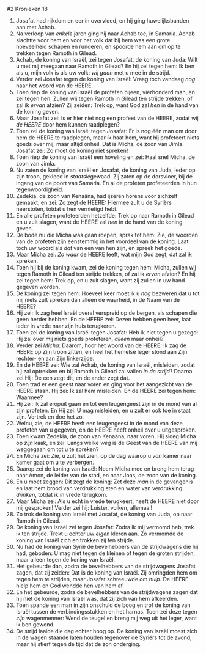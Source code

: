 #2 Kronieken 18
1. Josafat had rijkdom en eer in overvloed, en hij ging huwelijksbanden aan met Achab.
2. Na verloop van *enkele* jaren ging hij naar Achab toe, in Samaria. Achab slachtte voor hem en voor het volk dat bij hem was een grote hoeveelheid schapen en runderen, en spoorde hem aan om op te trekken tegen Ramoth in Gilead.
3. Achab, de koning van Israël, zei tegen Josafat, de koning van Juda: Wilt u met mij meegaan naar Ramoth in Gilead? En hij zei tegen hem: Ik ben als u, mijn volk is als uw volk: *wij gaan* met u mee in de strijd.
4. Verder zei Josafat tegen de koning van Israël: Vraag toch vandaag *nog* naar het woord van de HEERE.
5. Toen riep de koning van Israël de profeten bijeen, vierhonderd man, en zei tegen hen: Zullen wij tegen Ramoth in Gilead ten strijde trekken, of zal ik *ervan* afzien? Zij zeiden: Trek op, want God zal *hen* in de hand van de koning geven.
6. Maar Josafat zei: Is er hier niet nog een profeet van de HEERE, zodat wij *de HEERE* door hem kunnen raadplegen?
7. Toen zei de koning van Israël tegen Josafat: Er is nog één man om door hem de HEERE te raadplegen, maar ík haat hem, want hij profeteert niets goeds over mij, maar altijd onheil. Dat is Micha, de zoon van Jimla. Josafat zei: Zo moet de koning niet spreken!
8. Toen riep de koning van Israël een hoveling en zei: Haal snel Micha, de zoon van Jimla.
9. Nu zaten de koning van Israël en Josafat, de koning van Juda, ieder op zijn troon, gekleed in *staatsie*gewaad. Zij zaten op de dorsvloer, bij de ingang van de poort van Samaria. En al de profeten profeteerden in hun tegenwoordigheid.
10. Zedekia, de zoon van Kenaäna, had ijzeren horens voor zichzelf gemaakt, en zei: Zo zegt de HEERE: Hiermee zult u de Syriërs neerstoten, totdat u hen vernietigd hebt.
11. En alle profeten profeteerden hetzelfde: Trek op naar Ramoth in Gilead en u zult slagen, want de HEERE zal *hen* in de hand van de koning geven.
12. De bode nu die Micha was gaan roepen, sprak tot hem: Zie, de woorden van de profeten zijn eenstemmig in het voordeel van de koning. Laat toch uw woord als *dat* van een van hen zijn, en spreek het goede.
13. Maar Micha zei: *Zo waar* de HEERE leeft, wat mijn God zegt, dat zal ik spreken.
14. Toen hij bij de koning kwam, zei de koning tegen hem: Micha, zullen wij tegen Ramoth in Gilead ten strijde trekken, of zal ik *ervan* afzien? En hij zei tegen hem: Trek op, en u zult slagen, want zij zullen in uw hand gegeven worden.
15. De koning zei tegen hem: Hoeveel keer moet ik u *nog* bezweren dat u tot mij niets zult spreken dan alleen de waarheid, in de Naam van de HEERE?
16. Hij zei: Ik zag heel Israël overal verspreid op de bergen, als schapen die geen herder hebben. En de HEERE zei: Dezen hebben geen heer, laat ieder in vrede naar zijn huis terugkeren.
17. Toen zei de koning van Israël tegen Josafat: Heb ik niet tegen u gezegd: Hij zal over mij niets goeds profeteren, *alleen* maar onheil?
18. Verder zei *Micha*: Daarom, hoor het woord van de HEERE: Ik zag de HEERE op Zijn troon zitten, en heel het hemelse leger stond aan Zijn rechter- en aan Zijn linkerzijde.
19. En de HEERE zei: Wie zal Achab, de koning van Israël, misleiden, zodat hij zal optrekken en bij Ramoth in Gilead zal vallen *in de strijd*? Daarna zei Hij: De een zegt dit, en de ander zegt dat.
20. Toen trad er een geest naar voren en ging voor het aangezicht van de HEERE staan. Hij zei: Ík zal hem misleiden. En de HEERE zei tegen hem: Waarmee?
21. Hij zei: Ik zal eropuit gaan en tot een leugengeest zijn in de mond van al zijn profeten. En Hij zei: U mag misleiden, en u zult er ook toe in staat zijn. Vertrek en doe het zo.
22. Welnu, zie, de HEERE heeft een leugengeest in de mond van deze profeten van u gegeven, en de HEERE heeft onheil over u uitgesproken.
23. Toen kwam Zedekia, de zoon van Kenaäna, naar voren. Hij sloeg Micha op *zijn* kaak, en zei: Langs welke *weg* is de Geest van de HEERE van mij weggegaan om tot u te spreken?
24. En Micha zei: Zie, u zult het zien, op de dag waarop u *van* kamer naar kamer gaat om u te verbergen.
25. Daarop zei de koning van Israël: Neem Micha mee en breng hem terug naar Amon, de leider van de stad, en naar Joas, de zoon van de koning.
26. En u moet zeggen: Dit zegt de koning: Zet deze *man* in de gevangenis en laat hem brood van verdrukking eten en water van verdrukking *drinken*, totdat ik in vrede terugkom.
27. Maar Micha zei: Als u echt in vrede terugkeert, heeft de HEERE niet door mij gesproken! Verder zei hij: Luister, volken, allemaal!
28. Zo trok de koning van Israël met Josafat, de koning van Juda, op naar Ramoth in Gilead.
29. De koning van Israël zei tegen Josafat: Zodra ik mij vermomd heb, trek ik ten strijde. Trekt u echter uw *eigen* kleren aan. Zo vermomde de koning van Israël zich en trokken zij ten strijde.
30. Nu had de koning van Syrië de bevelhebbers van de strijdwagens die hij had, geboden: U mag niet tegen de kleinen of tegen de groten strijden, maar alleen tegen de koning van Israël.
31. Het gebeurde dan, zodra de bevelhebbers van de strijdwagens Josafat zagen, dat zij zeiden: Dat is de koning van Israël. Zij omringden hem om tegen hem te strijden, maar Josafat schreeuwde *om hulp*. De HEERE hielp hem en God wendde hen van hem af.
32. En het gebeurde, zodra de bevelhebbers van de strijdwagens zagen dat hij niet de koning van Israël was, dat zij zich van hem afkeerden.
33. Toen spande een man in zijn onschuld de boog en trof de koning van Israël tussen de verbindingsstukken en het harnas. Toen zei deze tegen *zijn* wagenmenner: Wend de teugel en breng mij weg uit het leger, want ik ben gewond.
34. De strijd laaide die dag echter hoog op. De koning van Israël moest zich in de wagen staande laten houden tegenover de Syriërs tot de avond, maar hij stierf tegen de tijd dat de zon onderging.
